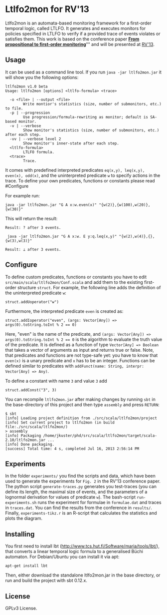 Ltlfo2mon for RV'13
===================

Ltlfo2mon is an automata-based monitoring framework for a first-order temporal logic, called LTLFO. It generates and executes monitors for policies specified in LTLFO to verify if a provided trace of events violates or satisfies them. This work is based on the conference paper [**From propositional to first-order monitoring**](http://kuester.multics.org/publications/RV13.pdf)"" and will be presented at [RV'13](http://rv2013.gforge.inria.fr/).

Usage
-----

It can be used as a command line tool. If you run `java -jar ltlfo2mon.jar` it will show you the following options:

```
ltlfo2mon v1.0 beta
Usage: ltlfo2mon [options] <ltlfo-formula> <trace>

  -o <file> | --output <file>
        Write montior's statistics (size, number of submonitors, etc.) to file.
  -p | --progression
        Use progression/formula-rewriting as monitor; default is SA-based monitor.
  -v | --verbose
        Show monitor's statistics (size, number of submonitors, etc.) after each step.
  -vv | --verbose level 2
        Show monitor's inner-state after each step.
  <ltlfo-formula>
        LTLFO formula.
  <trace>
        Trace.
```

It comes with predefined interpreted predicates `eq(x,y), leq(x,y), even(x), odd(x)`, and the uninterpreted predicate `w` to specify actions in the trace. To define your own predicates, functions or constants please read #Configure

For example run:

```
java -jar ltlfo2mon.jar "G A x:w.even(x)" "{w(2)},{w(100),w(20)},{w(30)}"
```

This will return the result:

```
Result: ? after 3 events.
```

```
 java -jar ltlfo2mon.jar "G A x:w. E y:q.leq(x,y)" "{w(2),w(4)},{},{w(3),w(3)}"

```

```
Result: ⊥ after 3 events.
```

Configure
---------

To define custom predicates, functions or constants you have to edit `src/main/scala/ltlfo2mon/Conf.scala` and add them to the existing first-order structure `struct`. For example, the following line adds the definition of the uninterpreted predicate `w`:

```
struct.addUoperator("w") 
```

Furthermore, the interpreted predicate `even` is created as:

```
struct.addIoperator("even", (args: Vector[Any]) => args(0).toString.toInt % 2 == 0)
```

Here, "even" is the name of the predicate, and `(args: Vector[Any]) => args(0).toString.toInt % 2 == 0` is the algorithm to evaluate the truth value of the predicate. It is defined as a function of type `Vector[Any] => Boolean` that takes a vector of arguments as input and returns true or false. Note, that predicates and functions are not type-safe yet: you have to know that `even(x)` is a unary predicate and `x` has to be an integer. Functions can be defined similar to predicates with `addFunct(name: String, interpr: Vector[Any] => Any)`.

To define a constant with name `3` and value `3` add

```
struct.addConst("3", 3)
```

You can recompile `ltlfo2mon.jar` after making changes by running `sbt` in the base-directory of this project and then type `assembly` and press `RETURN`:

```
$ sbt
[info] Loading project definition from ./src/scala/ltlfo2mon/project
[info] Set current project to ltlfo2mon (in build file:./src/scala/ltlfo2mon/)
> assembly
[info] Packaging /home/jkuster/phd/src/scala/ltlfo2mon/target/scala-2.10/ltlfo2mon.jar ...
[info] Done packaging.
[success] Total time: 4 s, completed Jul 16, 2013 2:56:14 PM
```

Experiments
----------

In the folder `experiments/` you find the scripts and data, which have been used to generate the experiments for `Fig. 2` in the RV'13 conference paper. The python script `generate-traces.py` generates you test-traces (you can define its length, the maximal size of events, and the parameters of a lognormal derivation for values of predicate `w`). The bash-script `run-experiments.sh` runs the experiment for formulae in `formulae.dat` and traces in `traces.dat`. You can find the results from the conference in `results/`. Finally, `experiments-tikz.r` is an R-script that calculates the statistics and plots the diagram.

Installing
----------

You first need to install lbt (http://www.tcs.hut.fi/Software/maria/tools/lbt/), that converts a linear temporal logic formula to a generalised Büchi automaton. For Debian/Ubuntu you can install it via apt:

```
apt-get install lbt
```

Then, either download the standalone ltlfo2mon.jar in the base directory, or run and build the project with sbt 0.12.x. 

License
-------

GPLv3 License.
